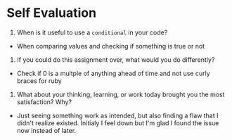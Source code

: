 # Self Evaluation

1. When is it useful to use a `conditional` in your code?
- When comparing values and checking if something is true or not
1. If you could do this assignment over, what would you do differently?
- Check if 0 is a multple of anything ahead of time and not use curly braces for ruby
1. What about your thinking, learning, or work today brought you the most satisfaction? Why?
- Just seeing something work as intended, but also finding a flaw that I didn't realize existed. Initialy I feel down but I'm glad I found the issue now instead of later.
